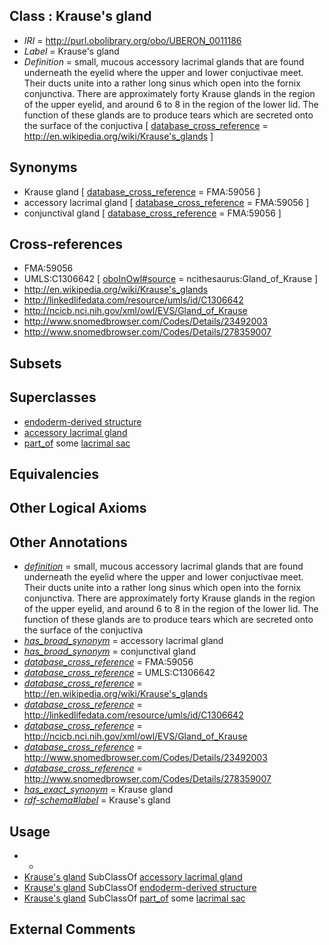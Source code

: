 
## Class : Krause's gland

 * *IRI* = http://purl.obolibrary.org/obo/UBERON_0011186
 * *Label* = Krause's gland
 * *Definition* = small, mucous accessory lacrimal glands that are found underneath the eyelid where the upper and lower conjuctivae meet. Their ducts unite into a rather long sinus which open into the fornix conjunctiva. There are approximately forty Krause glands in the region of the upper eyelid, and around 6 to 8 in the region of the lower lid. The function of these glands are to produce tears which are secreted onto the surface of the conjuctiva [ [database_cross_reference](../../ef/oboInOwl#hasDbXref.md) = http://en.wikipedia.org/wiki/Krause's_glands ]

## Synonyms

 * Krause gland [ [database_cross_reference](../../ef/oboInOwl#hasDbXref.md) = FMA:59056 ]
 * accessory lacrimal gland [ [database_cross_reference](../../ef/oboInOwl#hasDbXref.md) = FMA:59056 ]
 * conjunctival gland [ [database_cross_reference](../../ef/oboInOwl#hasDbXref.md) = FMA:59056 ]

## Cross-references

 * FMA:59056
 * UMLS:C1306642 [ [oboInOwl#source](../../ce/oboInOwl#source.md) = ncithesaurus:Gland_of_Krause ]
 * http://en.wikipedia.org/wiki/Krause's_glands
 * http://linkedlifedata.com/resource/umls/id/C1306642
 * http://ncicb.nci.nih.gov/xml/owl/EVS/Gland_of_Krause
 * http://www.snomedbrowser.com/Codes/Details/23492003
 * http://www.snomedbrowser.com/Codes/Details/278359007

## Subsets


## Superclasses

 * [endoderm-derived structure](../../UBERON/19/UBERON_0004119.md)
 * [accessory lacrimal gland](../../UBERON/26/UBERON_0013226.md)
 * [part_of](../../BFO/50/BFO_0000050.md) some [lacrimal sac](../../UBERON/51/UBERON_0001351.md)

## Equivalencies


## Other Logical Axioms


## Other Annotations

 * *[definition](../../IAO/15/IAO_0000115.md)* = small, mucous accessory lacrimal glands that are found underneath the eyelid where the upper and lower conjuctivae meet. Their ducts unite into a rather long sinus which open into the fornix conjunctiva. There are approximately forty Krause glands in the region of the upper eyelid, and around 6 to 8 in the region of the lower lid. The function of these glands are to produce tears which are secreted onto the surface of the conjuctiva
 * *[has_broad_synonym](../../ym/oboInOwl#hasBroadSynonym.md)* = accessory lacrimal gland
 * *[has_broad_synonym](../../ym/oboInOwl#hasBroadSynonym.md)* = conjunctival gland
 * *[database_cross_reference](../../ef/oboInOwl#hasDbXref.md)* = FMA:59056
 * *[database_cross_reference](../../ef/oboInOwl#hasDbXref.md)* = UMLS:C1306642
 * *[database_cross_reference](../../ef/oboInOwl#hasDbXref.md)* = http://en.wikipedia.org/wiki/Krause's_glands
 * *[database_cross_reference](../../ef/oboInOwl#hasDbXref.md)* = http://linkedlifedata.com/resource/umls/id/C1306642
 * *[database_cross_reference](../../ef/oboInOwl#hasDbXref.md)* = http://ncicb.nci.nih.gov/xml/owl/EVS/Gland_of_Krause
 * *[database_cross_reference](../../ef/oboInOwl#hasDbXref.md)* = http://www.snomedbrowser.com/Codes/Details/23492003
 * *[database_cross_reference](../../ef/oboInOwl#hasDbXref.md)* = http://www.snomedbrowser.com/Codes/Details/278359007
 * *[has_exact_synonym](../../ym/oboInOwl#hasExactSynonym.md)* = Krause gland
 * *[rdf-schema#label](../../el/rdf-schema#label.md)* = Krause's gland

## Usage

 * -
 * [Krause's gland](../../UBERON/86/UBERON_0011186.md) SubClassOf [accessory lacrimal gland](../../UBERON/26/UBERON_0013226.md)
 * [Krause's gland](../../UBERON/86/UBERON_0011186.md) SubClassOf [endoderm-derived structure](../../UBERON/19/UBERON_0004119.md)
 * [Krause's gland](../../UBERON/86/UBERON_0011186.md) SubClassOf [part_of](../../BFO/50/BFO_0000050.md) some [lacrimal sac](../../UBERON/51/UBERON_0001351.md)

## External Comments

